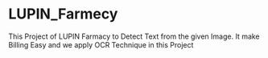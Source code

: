 # LUPIN_Farmecy
This Project of LUPIN Farmacy to Detect Text from the given Image. It make Billing Easy and we apply OCR Technique in this Project
